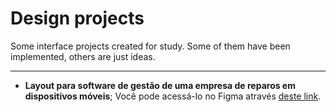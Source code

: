 # Design projects

Some interface projects created for study. Some of them have been implemented, others are just ideas.


------------

- **Layout para software de gestão de uma empresa de reparos em dispositivos móveis**;
Você pode acessá-lo no Figma através [deste link](https://www.figma.com/proto/LbkOEkvntO2WEf4TIfDcoU/Untitled?node-id=8%3A6&scaling=min-zoom&page-id=0%3A1 "deste link").

